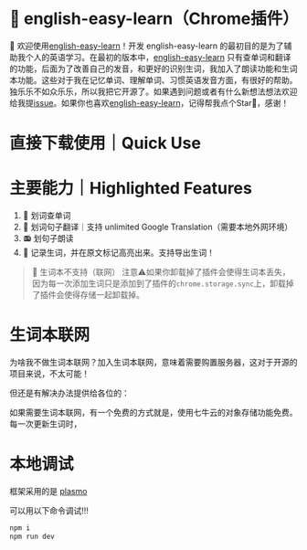 # 🍊 english-easy-learn（Chrome插件）

👏 欢迎使用[english-easy-learn](https://github.com/Lu-HuaiLiang/english-easy-learn-chrome-extension)！开发 english-easy-learn 的最初目的是为了辅助我个人的英语学习。在最初的版本中，[english-easy-learn](https://github.com/Lu-HuaiLiang/english-easy-learn-chrome-extension) 只有查单词和翻译的功能，后面为了改善自己的发音，和更好的识别生词，我加入了朗读功能和生词本功能。这些对于我在记忆单词、理解单词、习惯英语发音方面，有很好的帮助。独乐乐不如众乐乐，所以我把它开源了。如果遇到问题或者有什么新想法想法欢迎给我提[issue](https://github.com/Lu-HuaiLiang/english-easy-learn-chrome-extension/issues)。如果你也喜欢[english-easy-learn](https://github.com/Lu-HuaiLiang/english-easy-learn-chrome-extension)，记得帮我点个Star🌟，感谢！

# 直接下载使用｜Quick Use

# 主要能力｜Highlighted Features

1. 📝 划词查单词
2. 📝 划词句子翻译｜支持 unlimited Google Translation（需要本地外网环境）
3. 📻 划句子朗读
4. 🌟 记录生词，并在原文标记高亮出来。支持导出生词！

> 🚫 生词本不支持（联网）
> 注意⚠️如果你卸载掉了插件会使得生词本丢失，因为每一次添加生词只是添加到了插件的`chrome.storage.sync`上，卸载掉了插件会使得存储一起卸载掉。

# 生词本联网
为啥我不做生词本联网？加入生词本联网，意味着需要购置服务器，这对于开源的项目来说，不太可能！

但还是有解决办法提供给各位的：

如果需要生词本联网，有一个免费的方式就是，使用七牛云的对象存储功能免费。每一次更新生词时，





# 本地调试

框架采用的是 [plasmo](https://github.com/PlasmoHQ/plasmo)

可以用以下命令调试!!!
```js
npm i
npm run dev
```




